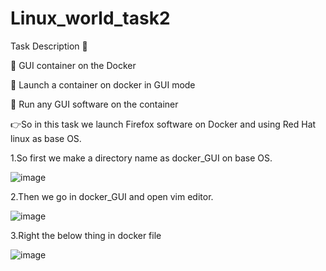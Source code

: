 # Linux_world_task2


Task Description 📄

📌 GUI container on the Docker

🔅 Launch a container on docker in GUI mode 

🔅 Run any GUI software on the container

👉So in this task we launch Firefox software on Docker and using Red Hat linux as base OS.

1.So first we make a directory name as docker_GUI on base OS.

![image](https://user-images.githubusercontent.com/60494696/120360714-afc48e80-c326-11eb-9072-fd7d5dad9467.png)

2.Then we go in docker_GUI and open vim editor.

![image](https://user-images.githubusercontent.com/60494696/120362875-2f535d00-c329-11eb-9080-0013b670b125.png)

3.Right the below thing in docker file

![image](https://user-images.githubusercontent.com/60494696/120362748-0c28ad80-c329-11eb-8e12-0fe063e0f230.png)







